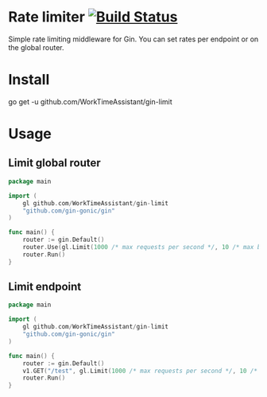 # Rate limiter [![Build Status](https://travis-ci.org/WorkTimeAssistant/gin-limit.svg?branch=master)](https://travis-ci.org/WorkTimeAssistant/gin-limit)
Simple rate limiting middleware for Gin.
You can set rates per endpoint or on the global router.

# Install
go get -u github.com/WorkTimeAssistant/gin-limit

# Usage
## Limit global router
```go
package main

import (
	gl github.com/WorkTimeAssistant/gin-limit
	"github.com/gin-gonic/gin"
)

func main() {
	router := gin.Default()
	router.Use(gl.Limit(1000 /* max requests per second */, 10 /* max burst size*/))
	router.Run()
}
```

## Limit endpoint
```go
package main

import (
	gl github.com/WorkTimeAssistant/gin-limit
	"github.com/gin-gonic/gin"
)

func main() {
	router := gin.Default()
	v1.GET("/test", gl.Limit(1000 /* max requests per second */, 10 /* max burst size*/), /* handler */)
	router.Run()
}
```